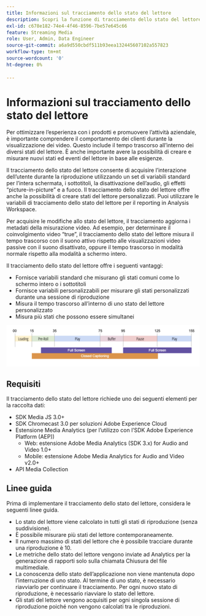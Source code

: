 ```yaml
---
title: Informazioni sul tracciamento dello stato del lettore
description: Scopri la funzione di tracciamento dello stato del lettore, compresi i requisiti e le linee guida relative all’implementazione e alla generazione di report.
exl-id: c678e182-74e4-4f46-8596-7be57e645c66
feature: Streaming Media
role: User, Admin, Data Engineer
source-git-commit: a6a9d550cbdf511b93eea132445607102a557823
workflow-type: tm+mt
source-wordcount: '0'
ht-degree: 0%

---
```


# Informazioni sul tracciamento dello stato del lettore

Per ottimizzare l’esperienza con i prodotti e promuovere l’attività aziendale, è importante comprendere il comportamento dei clienti durante la visualizzazione dei video. Questo include il tempo trascorso all’interno dei diversi stati del lettore. È anche importante avere la possibilità di creare e misurare nuovi stati ed eventi del lettore in base alle esigenze.

Il tracciamento dello stato del lettore consente di acquisire l’interazione dell’utente durante la riproduzione utilizzando un set di variabili standard per l’intera schermata, i sottotitoli, la disattivazione dell’audio, gli effetti “picture-in-picture” e a fuoco. Il tracciamento dello stato del lettore offre anche la possibilità di creare stati del lettore personalizzati. Puoi utilizzare le variabili di tracciamento dello stato del lettore per il reporting in Analysis Workspace.

Per acquisire le modifiche allo stato del lettore, il tracciamento aggiorna i metadati della misurazione video. Ad esempio, per determinare il coinvolgimento video “true”, il tracciamento dello stato del lettore misura il tempo trascorso con il suono attivo rispetto alle visualizzazioni video passive con il suono disattivato, oppure il tempo trascorso in modalità normale rispetto alla modalità a schermo intero.

Il tracciamento dello stato del lettore offre i seguenti vantaggi:

* Fornisce variabili standard che misurano gli stati comuni come lo schermo intero o i sottotitoli
* Fornisce variabili personalizzabili per misurare gli stati personalizzati durante una sessione di riproduzione
* Misura il tempo trascorso all’interno di uno stato del lettore personalizzato
* Misura più stati che possono essere simultanei

![Tracciamento dello stato del lettore](assets/player_state_tracking.png)

## Requisiti

Il tracciamento dello stato del lettore richiede uno dei seguenti elementi per la raccolta dati:
* SDK Media JS 3.0+
* SDK Chromecast 3.0 per soluzioni Adobe Experience Cloud
* Estensione Media Analytics (per l’utilizzo con l’SDK Adobe Experience Platform (AEP))
   * Web: estensione Adobe Media Analytics (SDK 3.x) for Audio and Video 1.0+
   * Mobile: estensione Adobe Media Analytics for Audio and Video v2.0+
* API Media Collection

## Linee guida

Prima di implementare il tracciamento dello stato del lettore, considera le seguenti linee guida.

* Lo stato del lettore viene calcolato in tutti gli stati di riproduzione (senza suddivisione).
* È possibile misurare più stati del lettore contemporaneamente.
* Il numero massimo di stati del lettore che è possibile tracciare durante una riproduzione è 10.
* Le metriche dello stato del lettore vengono inviate ad Analytics per la generazione di rapporti solo sulla chiamata Chiusura del file multimediale.
* La conoscenza dello stato dell’applicazione non viene mantenuta dopo l’interruzione di uno stato. Al termine di uno stato, è necessario riavviarlo per continuare il tracciamento. Per ogni nuovo stato di riproduzione, è necessario riavviare lo stato del lettore.
* Gli stati del lettore vengono acquisiti per ogni singola sessione di riproduzione poiché non vengono calcolati tra le riproduzioni.
